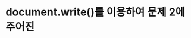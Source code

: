 # document.write()를 이용하여 문제 2에 주어진 <script> 태그에 자바스크립트 코드를 완성하여 다음과 같이 출력되게 하라.

 #### 추가 및 안내 사항

>    1. for문 사용(x의 값이 0부터 4까지 1씩 증가하며 반복)
>    >
>    2. for문 사용(y의 값이 0부터 x의 값 이하까지 1씩 증가하며 반복)
>    >
>    3. 반복적인 개행 수행 주


<br><img src="1.png" width="1000" height="600" title="px(픽셀) 크기 설정" alt="1번 이미지"></img><br/>
<br><img src="2.png" width="1000" height="600" title="px(픽셀) 크기 설정" alt="1번 이미지"></img><br/>


